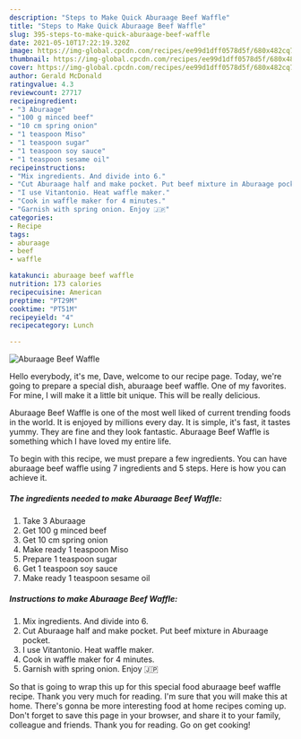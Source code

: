 ```yaml
---
description: "Steps to Make Quick Aburaage Beef Waffle"
title: "Steps to Make Quick Aburaage Beef Waffle"
slug: 395-steps-to-make-quick-aburaage-beef-waffle
date: 2021-05-10T17:22:19.320Z
image: https://img-global.cpcdn.com/recipes/ee99d1dff0578d5f/680x482cq70/aburaage-beef-waffle-recipe-main-photo.jpg
thumbnail: https://img-global.cpcdn.com/recipes/ee99d1dff0578d5f/680x482cq70/aburaage-beef-waffle-recipe-main-photo.jpg
cover: https://img-global.cpcdn.com/recipes/ee99d1dff0578d5f/680x482cq70/aburaage-beef-waffle-recipe-main-photo.jpg
author: Gerald McDonald
ratingvalue: 4.3
reviewcount: 27717
recipeingredient:
- "3 Aburaage"
- "100 g minced beef"
- "10 cm spring onion"
- "1 teaspoon Miso"
- "1 teaspoon sugar"
- "1 teaspoon soy sauce"
- "1 teaspoon sesame oil"
recipeinstructions:
- "Mix ingredients. And divide into 6."
- "Cut Aburaage half and make pocket. Put beef mixture in Aburaage pocket."
- "I use Vitantonio. Heat waffle maker."
- "Cook in waffle maker for 4 minutes."
- "Garnish with spring onion. Enjoy 🇯🇵"
categories:
- Recipe
tags:
- aburaage
- beef
- waffle

katakunci: aburaage beef waffle 
nutrition: 173 calories
recipecuisine: American
preptime: "PT29M"
cooktime: "PT51M"
recipeyield: "4"
recipecategory: Lunch

---
```



![Aburaage Beef Waffle](https://img-global.cpcdn.com/recipes/ee99d1dff0578d5f/680x482cq70/aburaage-beef-waffle-recipe-main-photo.jpg)

Hello everybody, it's me, Dave, welcome to our recipe page. Today, we're going to prepare a special dish, aburaage beef waffle. One of my favorites. For mine, I will make it a little bit unique. This will be really delicious.



Aburaage Beef Waffle is one of the most well liked of current trending foods in the world. It is enjoyed by millions every day. It is simple, it's fast, it tastes yummy. They are fine and they look fantastic. Aburaage Beef Waffle is something which I have loved my entire life.


To begin with this recipe, we must prepare a few ingredients. You can have aburaage beef waffle using 7 ingredients and 5 steps. Here is how you can achieve it.

<!--inarticleads1-->

##### The ingredients needed to make Aburaage Beef Waffle:

1. Take 3 Aburaage
1. Get 100 g minced beef
1. Get 10 cm spring onion
1. Make ready 1 teaspoon Miso
1. Prepare 1 teaspoon sugar
1. Get 1 teaspoon soy sauce
1. Make ready 1 teaspoon sesame oil




<!--inarticleads2-->

##### Instructions to make Aburaage Beef Waffle:

1. Mix ingredients. And divide into 6.
1. Cut Aburaage half and make pocket. Put beef mixture in Aburaage pocket.
1. I use Vitantonio. Heat waffle maker.
1. Cook in waffle maker for 4 minutes.
1. Garnish with spring onion. Enjoy 🇯🇵




So that is going to wrap this up for this special food aburaage beef waffle recipe. Thank you very much for reading. I'm sure that you will make this at home. There's gonna be more interesting food at home recipes coming up. Don't forget to save this page in your browser, and share it to your family, colleague and friends. Thank you for reading. Go on get cooking!
